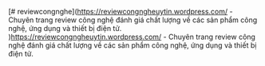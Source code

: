 [# reviewcongnghe](https://reviewcongngheuytin.wordpress.com/ - Chuyên trang review công nghệ đánh giá chất lượng về các sản phẩm công nghệ, ứng dụng và thiết bị điện tử. )https://reviewcongngheuytin.wordpress.com/ - Chuyên trang review công nghệ đánh giá chất lượng về các sản phẩm công nghệ, ứng dụng và thiết bị điện tử. 
